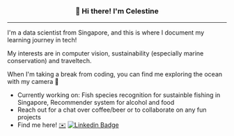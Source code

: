 <h3 align="center">👋 Hi there! I'm Celestine</h3>

---

I'm a data scientist from Singapore, and this is where I document my learning journey in tech!  

My interests are in computer vision, sustainability (especially marine conservation) and traveltech. 

When I'm taking a break from coding, you can find me exploring the ocean with my camera :diving_mask: 

- Currently working on: Fish species recognition for sustainble fishing in Singapore, Recommender system for alcohol and food
- Reach out for a chat over coffee/beer or to collaborate on any fun projects
- Find me here! [:envelope:](mailto:ctan.yt@gmail.com)  [![Linkedin Badge](https://img.shields.io/badge/-ctanyt-blue?style=flat&logo=Linkedin&logoColor=white)](https://www.linkedin.com/in/ctan-yt/)
